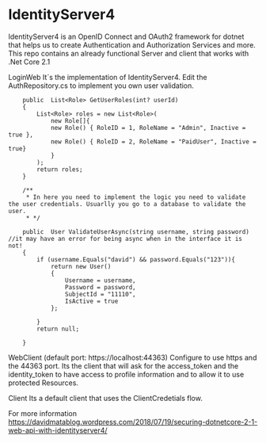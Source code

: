 # IdentityServer4
IdentityServer4 is an OpenID Connect and OAuth2 framework for dotnet that helps us to create Authentication and Authorization Services and more. This repo contains an already functional Server and client that works with .Net Core 2.1


LoginWeb 
It´s the implementation of IdentityServer4.
Edit the AuthRepository.cs to implement you own user validation.


		public  List<Role> GetUserRoles(int? userId)
		{
			List<Role> roles = new List<Role>(
				new Role[]{
				new Role() { RoleID = 1, RoleName = "Admin", Inactive = true },
				new Role() { RoleID = 2, RoleName = "PaidUser", Inactive = true}
				}
			);
			return roles;
		}

		/**
		 * In here you need to implement the logic you need to validate the user credentials. Usuarlly you go to a database to validate the user.
		 * */

		public  User ValidateUserAsync(string username, string password) //it may have an error for being async when in the interface it is not!
		{
			if (username.Equals("david") && password.Equals("123")){
				return new User()
				{
					Username = username,
					Password = password,
					SubjectId = "11110",
					IsActive = true
				};
				
			}
			return null;
			
		}
    
    
WebClient
(default port: https://localhost:44363)
Configure to use https and the 44363 port.
Its the client that will ask for the access_token and the identity_token to have access to profile information and to allow it to use protected Resources.


Client
Its a default client that uses the ClientCredetials flow.

For more information https://davidmatablog.wordpress.com/2018/07/19/securing-dotnetcore-2-1-web-api-with-identityserver4/
